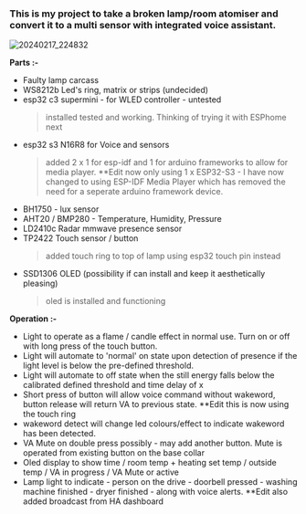 ### This is my project to take a broken lamp/room atomiser and convert it to a multi sensor with integrated voice assistant.
![20240217_224832](https://github.com/BigBobbas/esphome_firmware/assets/150487209/9467379c-cc30-4fa0-8d69-1bf85fde5fcf)


**Parts :-**
- Faulty lamp carcass
- WS8212b Led's ring, matrix or strips (undecided)
- esp32 c3 supermini - for WLED controller - untested
  >installed tested and working. Thinking of trying it with ESPhome next
- esp32 s3 N16R8 for Voice and sensors
  >added 2 x 1 for esp-idf and 1 for arduino frameworks to allow for media player.
  >**Edit now only using 1 x ESP32-S3 - I have now changed to using ESP-IDF Media Player which has removed the need for a seperate arduino framework device.
- BH1750 - lux sensor
- AHT20 / BMP280 - Temperature, Humidity, Pressure
- LD2410c Radar mmwave presence sensor
- TP2422 Touch sensor / button 
  >added touch ring to top of lamp using esp32 touch pin instead
- SSD1306 OLED (possibility if can install and keep it aesthetically pleasing)
  > oled is installed and functioning


**Operation :-**
- Light to operate as a flame / candle effect in normal use. Turn on or off with long press of the touch button.
- Light will automate to 'normal' on state upon detection of presence if the light level is below the pre-defined threshold.
- Light will automate to off state when the still energy falls below the calibrated defined threshold and time delay of x
- Short press of button will allow voice command without wakeword, button release will return VA to previous state. **Edit this is now using the touch ring
- wakeword detect will change led colours/effect to indicate wakeword has been detected.
- VA Mute on double press possibly - may add another button. Mute is operated from existing button on the base collar
- Oled display to show time / room temp + heating set temp / outside temp / VA in progress / VA Mute or active
- Lamp light to indicate - person on the drive - doorbell pressed - washing machine finished - dryer finished - along with voice alerts. **Edit also added broadcast from HA dashboard



